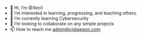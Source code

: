 - 👋 Hi, I’m @Xecil
- 👀 I’m interested in learning, progressing, and teaching others.
- 🌱 I’m currently learning Cybersecurity
- 💞️ I’m looking to collaborate on any simple projects 
- 📫 How to reach me admin@cjglawson.com

<!---
Xecil/Xecil is a ✨ special ✨ repository because its `README.md` (this file) appears on your GitHub profile.
You can click the Preview link to take a look at your changes.
--->
